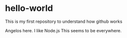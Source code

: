 # hello-world
This is my first repository to understand how github works

Angelos here. I like Node.js This seems to be everywhere.
